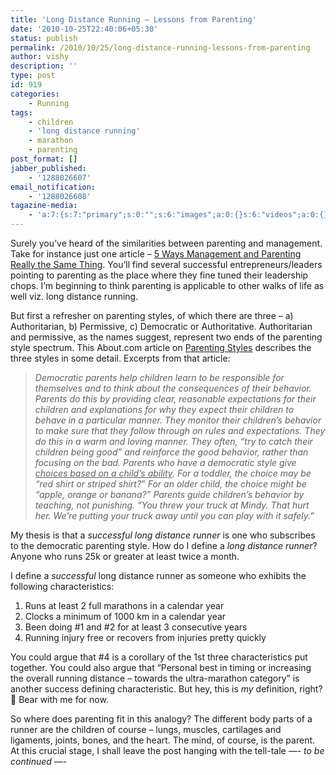 ```yaml
---
title: 'Long Distance Running – Lessons from Parenting'
date: '2010-10-25T22:40:06+05:30'
status: publish
permalink: /2010/10/25/long-distance-running-lessons-from-parenting
author: vishy
description: ''
type: post
id: 919
categories: 
    - Running
tags:
    - children
    - 'long distance running'
    - marathon
    - parenting
post_format: []
jabber_published:
    - '1288026607'
email_notification:
    - '1288026608'
tagazine-media:
    - 'a:7:{s:7:"primary";s:0:"";s:6:"images";a:0:{}s:6:"videos";a:0:{}s:11:"image_count";s:1:"0";s:6:"author";s:7:"2859667";s:7:"blog_id";s:7:"2786457";s:9:"mod_stamp";s:19:"2010-11-03 15:16:32";}'
---
```

Surely you’ve heard of the similarities between parenting and management. Take for instance just one article – [5 Ways Management and Parenting Really the Same Thing](http://blisstree.com/live/5-ways-management-and-parenting-really-the-same-thing-155/). You’ll find several successful entrepreneurs/leaders pointing to parenting as the place where they fine tuned their leadership chops. I’m beginning to think parenting is applicable to other walks of life as well viz. long distance running.

But first a refresher on parenting styles, of which there are three – a) Authoritarian, b) Permissive, c) Democratic or Authoritative. Authoritarian and permissive, as the names suggest, represent two ends of the parenting style spectrum. This About.com article on [Parenting Styles](http://pediatrics.about.com/od/infantparentingtips/a/04_pntg_styles.htm) describes the three styles in some detail. Excerpts from that article:

> *Democratic parents help children learn to be responsible for themselves and to think about the consequences of their behavior. Parents do this by providing clear, reasonable expectations for their children and explanations for why they expect their children to behave in a particular manner. They monitor their children’s behavior to make sure that they follow through on rules and expectations. They do this in a warm and loving manner. They often, “try to catch their children being good” and reinforce the good behavior, rather than focusing on the bad. Parents who have a democratic style give* <span style="text-decoration:underline;">*choices based on a child’s ability*</span>*. For a toddler, the choice may be “red shirt or striped shirt?” For an older child, the choice might be “apple, orange or banana?” Parents guide children’s behavior by teaching, not punishing. “You threw your truck at Mindy. That hurt her. We’re putting your truck away until you can play with it safely.”*

My thesis is that a *successful long distance runner* is one who subscribes to the democratic parenting style. How do I define a *long distance runner*? Anyone who runs 25k or greater at least twice a month.

I define a *successful* long distance runner as someone who exhibits the following characteristics:

1. Runs at least 2 full marathons in a calendar year
2. Clocks a minimum of 1000 km in a calendar year
3. Been doing #1 and #2 for at least 3 consecutive years
4. Running injury free or recovers from injuries pretty quickly

You could argue that #4 is a corollary of the 1st three characteristics put together. You could also argue that “Personal best in timing or increasing the overall running distance – towards the ultra-marathon category” is another success defining characteristic. But hey, this is *my* definition, right? 🙂 Bear with me for now.

So where does parenting fit in this analogy? The different body parts of a runner are the children of course – lungs, muscles, cartilages and ligaments, joints, bones, and the heart. The mind, of course, is the parent. At this crucial stage, I shall leave the post hanging with the tell-tale *—- to be continued —-*